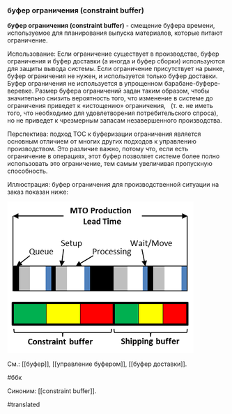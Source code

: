 ### буфер ограничения (constraint buffer)

**буфер ограничения (constraint buffer)** - смещение буфера времени, используемое для планирования выпуска материалов, которые питают ограничение.

Использование: Если ограничение существует в производстве, буфер ограничения и буфер доставки (а иногда и буфер сборки) используются для защиты вывода системы. Если ограничение присутствует на рынке, буфер ограничения не нужен, и используется только буфер доставки. Буфер ограничения не используется в упрощенном барабане-буфере-веревке. Размер буфера ограничений задан таким образом, чтобы значительно снизить вероятность того, что изменение в системе до ограничения приведет к «истощению» ограничения,   (т. е. не иметь того, что необходимо для удовлетворения потребительского спроса), но не приведет к чрезмерным запасам незавершенного производства.

Перспектива: подход TOC к буферизации ограничения является основным отличием от многих других подходов к управлению производством. Это различие важно, потому что, если есть ограничение в операциях, этот буфер позволяет системе более полно использовать это ограничение, тем самым увеличивая пропускную способность.

Иллюстрация: буфер ограничения для производственной ситуации на заказ показан ниже:

![](images/image6.png)

См.: [[буфер]], [[управление буфером]], [[буфер доставки]].

#ббк

Синоним: [[constraint buffer]].

#translated
